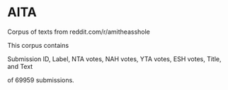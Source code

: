 # AITA
Corpus of texts from reddit.com/r/amitheasshole

This corpus contains

Submission ID, Label, NTA votes, NAH votes, YTA votes, ESH votes, Title, and Text

of 69959 submissions. 
